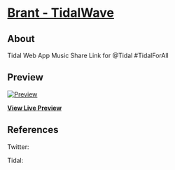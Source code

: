 # [Brant - TidalWave](https://brant-777.github.io/TidalWave/)

## About
Tidal Web App Music Share Link for @Tidal #TidalForAll


## Preview
[![Preview](https://raw.githubusercontent.com/brant-777/TidalWave/master/img/TidalWave.png)](https://brant-777.github.io/TidalWave/)

**[View Live Preview](https://brant-777.github.io/TidalWave/)**


## References



Twitter:

Tidal: 
